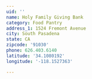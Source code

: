 ```yaml
---
uid: ''
name: Holy Family Giving Bank
category: Food Pantry
address_1: 1524 Fremont Avenue
city: South Pasadena
state: CA
zipcode: '91030'
phone: 626.403.6140
latitude: '34.1080192'
longitude: '-118.1527363'

---
```

